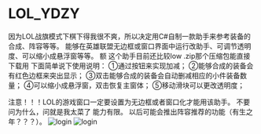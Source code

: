 # LOL_YDZY
因为LOL战旗模式下棋下得我很不爽，所以决定用C#自制一款助手来参考装备的合成、阵容等等。
能够在英雄联盟无边框或窗口界面中运行改助手、可调节透明度、可以缩小成悬浮窗等等。
额 这个助手目前还比较low .zip那个压缩包能直接下载用
下面简单说下使用说明：
①通过按钮来实现加减；
②能够合成的装备会有红色边框来突出显示；
③双击能够合成的装备会自动删减相应的小件装备数量；
④可以缩小成悬浮窗，双击恢复主窗体；
⑤移动滑块可以更改透明度；

注意！！！LOL的游戏窗口一定要设置为无边框或者窗口化才能用该助手。
不要问为什么，问就是我太菜了 能力有限。
以后可能会推出阵容推荐的功能（有生之年？？？）。
![login](https://github.com/Don2025/LOL_YDZY/blob/master/image/%E8%BF%90%E8%A1%8C%E7%95%8C%E9%9D%A21.png)
![login](https://github.com/Don2025/LOL_YDZY/blob/master/image/%E8%BF%90%E8%A1%8C%E7%95%8C%E9%9D%A22.jpg)
